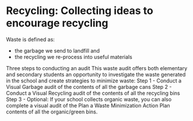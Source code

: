 # Recycling: Collecting ideas to encourage recycling

Waste is defined as:
- the garbage we send to landfill and
- the recycling we re-process into useful materials

Three steps to conducting an audit
This waste audit offers both elementary and secondary students an opportunity to investigate the waste generated in the school and create strategies to minimize waste:
Step 1 - Conduct a Visual Garbage audit of the contents of all the garbage cans
Step 2 - Conduct a Visual Recycling audit of the contents of all the recycling bins
Step 3 - Optional: If your school collects organic waste, you can also complete a visual audit of the
Plan a Waste Minimization Action Plan
contents of all the organic/green bins.
